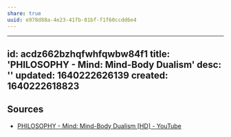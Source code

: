 ```yaml
---
share: true
uuid: e978d88a-4e23-41fb-81bf-f1f60ccdd6e4
---
```

---
id: acdz662bzhqfwhfqwbw84f1
title: 'PHILOSOPHY - Mind: Mind-Body Dualism'
desc: ''
updated: 1640222626139
created: 1640222618823
---

## Sources

* [PHILOSOPHY - Mind: Mind-Body Dualism [HD] - YouTube](https://www.youtube.com/watch?v=AMTMtWHclKo)